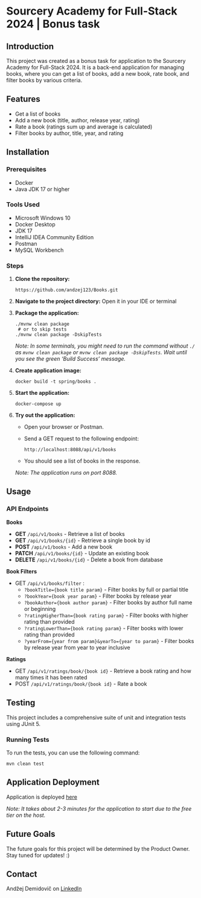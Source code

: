 # Sourcery Academy for Full-Stack 2024 | Bonus task
## Introduction
This project was created as a bonus task for application to the Sourcery Academy 
for Full-Stack 2024. It is a back-end application for managing books, where you 
can get a list of books, add a new book, rate book, and filter books by various 
criteria.

## Features
- Get a list of books
- Add a new book (title, author, release year, rating)
- Rate a book (ratings sum up and average is calculated)
- Filter books by author, title, year, and rating

## Installation
### Prerequisites
- Docker
- Java JDK 17 or higher

### Tools Used
- Microsoft Windows 10
- Docker Desktop
- JDK 17
- IntelliJ IDEA Community Edition
- Postman
- MySQL Workbench

### Steps
1. **Clone the repository:**
    ```
    https://github.com/andzej123/Books.git
    ```
2. **Navigate to the project directory:** Open it in your IDE or terminal
3. **Package the application:**
    ```
    ./mvnw clean package
     # or to skip tests
    ./mvnw clean package -DskipTests
    ```
    *Note: In some terminals, you might need to run the command without `./` as `mvnw clean package` or `mvnw clean package -DskipTests`. Wait until you see the green ‘Build Success’ message.*
4. **Create application image:**
    ```
    docker build -t spring/books .
    ```
5. **Start the application:**
    ```
    docker-compose up
    ```

6. **Try out the application:**
    - Open your browser or Postman.
    - Send a GET request to the following endpoint:

       ```
       http://localhost:8088/api/v1/books
       ```

    - You should see a list of books in the response.

    *Note: The application runs on port 8088.*

## Usage
### API Endpoints

**Books**

- **GET** `/api/v1/books` - Retrieve a list of books
- **GET** `/api/v1/books/{id}` - Retrieve a single book by id
- **POST** `/api/v1/books` - Add a new book
- **PATCH** `/api/v1/books/{id}` - Update an existing book
- **DELETE** `/api/v1/books/{id}` - Delete a book from database

**Book Filters**
  
- GET `/api/v1/books/filter` : 
    - `?bookTitle={book title param}` - Filter books by full or partial title
    - `?bookYear={book year param}` - Filter books by release year
    - `?bookAuthor={book author param}` - Filter books by author full name or beginning
    - `?ratingHigherThan={book rating param}` - Filter books with higher rating than provided 
    - `?ratingLowerThan={book rating param}` - Filter books with lower rating than provided 
    - `?yearFrom={year from param}&yearTo={year to param}` - Filter books by release year from year to year inclusive

**Ratings**

- GET `/api/v1/ratings/book/{book id}` - Retrieve a book rating and how many times it has been rated
- POST `/api/v1/ratings/book/{book id}` - Rate a book

## Testing

This project includes a comprehensive suite of unit and integration tests using JUnit 5.

### Running Tests

To run the tests, you can use the following command:
```
mvn clean test
```

## Application Deployment

Application is deployed <a href="https://books-latest.onrender.com" target="_blank">here</a>

*Note: It takes about 2-3 minutes for the application to start due to the free tier on the host.*

## Future Goals

The future goals for this project will be determined by the Product Owner. Stay tuned for updates! :)

## Contact
Andžej Demidovič on <a href="https://www.linkedin.com/in/andzej-demidovic/" target="_blank">LinkedIn</a>
